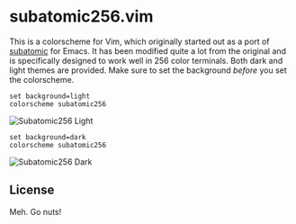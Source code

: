 # subatomic256.vim

This is a colorscheme for Vim, which originally started out as a port of
[subatomic](https://github.com/cryon/subatomic) for Emacs. It has been modified
quite a lot from the original and is specifically designed to work well in
256 color terminals. Both dark and light themes are provided. Make sure to set
the background *before* you set the colorscheme.

    set background=light
    colorscheme subatomic256

![Subatomic256 Light](http://i.imgur.com/HnPYHhW.png)

    set background=dark
    colorscheme subatomic256

![Subatomic256 Dark](http://i.imgur.com/sSeWZsk.png)

## License

Meh. Go nuts!
